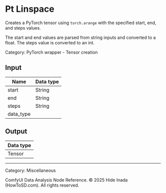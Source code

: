 # Pt Linspace
Creates a PyTorch tensor using `torch.arange` with the specified start, end, and steps values.

The start and end values are parsed from string inputs and converted to a float.
The steps value is converted to an int.

Category: PyTorch wrapper - Tensor creation

## Input
| Name | Data type |
|---|---|
| start | String |
| end | String |
| steps | String |
| data_type |  |

## Output
| Data type |
|---|
| Tensor |

<HR>
Category: Miscellaneous

ComfyUI Data Analysis Node Reference. © 2025 Hide Inada (HowToSD.com). All rights reserved.
